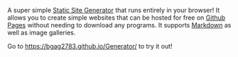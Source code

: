A super simple [Static Site Generator](https://en.wikipedia.org/wiki/Static_site_generator) that runs entirely in your browser! It allows you to create simple websites that can be hosted for free on [Github Pages](https://pages.github.com/) without needing to download any programs. It supports [Markdown](https://en.wikipedia.org/wiki/Markdown) as well as image galleries. 

Go to https://bgag2783.github.io/Generator/ to try it out!
